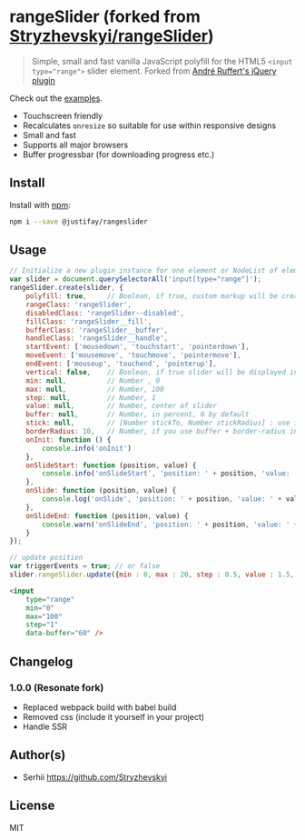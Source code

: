 # rangeSlider (forked from [Stryzhevskyi/rangeSlider](https://github.com/Stryzhevskyi/rangeSlider))

> Simple, small and fast vanilla JavaScript polyfill for the HTML5 `<input type="range">` slider element.
> Forked from [André Ruffert's jQuery plugin](https://github.com/andreruffert/rangeslider.js)

Check out the [examples](http://stryzhevskyi.github.io/rangeSlider/).

* Touchscreen friendly
* Recalculates `onresize` so suitable for use within responsive designs
* Small and fast
* Supports all major browsers
* Buffer progressbar (for downloading progress etc.)

## Install

Install with [npm](https://www.npmjs.com/package/@justifay/rangeslider):

```sh
npm i --save @justifay/rangeslider
```

## Usage

```js
// Initialize a new plugin instance for one element or NodeList of elements.
var slider = document.querySelectorAll('input[type="range"]');
rangeSlider.create(slider, {
    polyfill: true,     // Boolean, if true, custom markup will be created
    rangeClass: 'rangeSlider',
    disabledClass: 'rangeSlider--disabled',
    fillClass: 'rangeSlider__fill',
    bufferClass: 'rangeSlider__buffer',
    handleClass: 'rangeSlider__handle',
    startEvent: ['mousedown', 'touchstart', 'pointerdown'],
    moveEvent: ['mousemove', 'touchmove', 'pointermove'],
    endEvent: ['mouseup', 'touchend', 'pointerup'],
    vertical: false,    // Boolean, if true slider will be displayed in vertical orientation
    min: null,          // Number , 0
    max: null,          // Number, 100
    step: null,         // Number, 1
    value: null,        // Number, center of slider
    buffer: null,       // Number, in percent, 0 by default
    stick: null,        // [Number stickTo, Number stickRadius] : use it if handle should stick to stickTo-th value in stickRadius
    borderRadius: 10,   // Number, if you use buffer + border-radius in css for looks good,
    onInit: function () {
        console.info('onInit')
    },
    onSlideStart: function (position, value) {
        console.info('onSlideStart', 'position: ' + position, 'value: ' + value);
    },
    onSlide: function (position, value) {
        console.log('onSlide', 'position: ' + position, 'value: ' + value);
    },
    onSlideEnd: function (position, value) {
        console.warn('onSlideEnd', 'position: ' + position, 'value: ' + value);
    }
});

// update position
var triggerEvents = true; // or false
slider.rangeSlider.update({min : 0, max : 20, step : 0.5, value : 1.5, buffer : 70}, triggerEvents);

```

```html
<input
    type="range"
    min="0"
    max="100"
    step="1"
    data-buffer="60" />
```

## Changelog

### 1.0.0 (Resonate fork)

* Replaced webpack build with babel build
* Removed css (include it yourself in your project)
* Handle SSR 

## Author(s)

- Serhii <https://github.com/Stryzhevskyi>

## License
MIT
